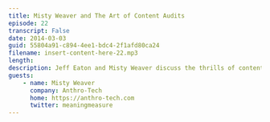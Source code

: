 ```yaml
---
title: Misty Weaver and The Art of Content Audits
episode: 22
transcript: False
date: 2014-03-03
guid: 55804a91-c894-4ee1-bdc4-2f1afd80ca24
filename: insert-content-here-22.mp3
length: 
description: Jeff Eaton and Misty Weaver discuss the thrills of content inventories and audits, creative ways to stay on top of a growing web site, and more.
guests:
    - name: Misty Weaver
      company: Anthro-Tech
      home: https://anthro-tech.com
      twitter: meaningmeasure
---
```

